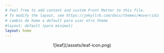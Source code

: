 ```yaml
---
# Feel free to add content and custom Front Matter to this file.
# To modify the layout, see https://jekyllrb.com/docs/themes/#overriding-theme-defaults
# cambio de home a default para usar otro theme
#layout: default (para minimal)
layout: home
---
```


<p align='center'> ![leaf](/assets/leaf-icon.png) </p>

